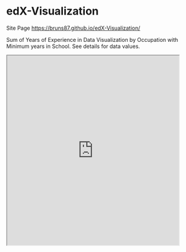 # edX-Visualization

Site Page https://bruns87.github.io/edX-Visualization/

Sum of Years of Experience in Data Visualization by Occupation with Minimum years in School. See details for data values.

<iframe src="https://public.tableau.com/views/edX1/Sheet1?:showVizHome=no&:embed=true" width="90%" height="500"></iframe>
